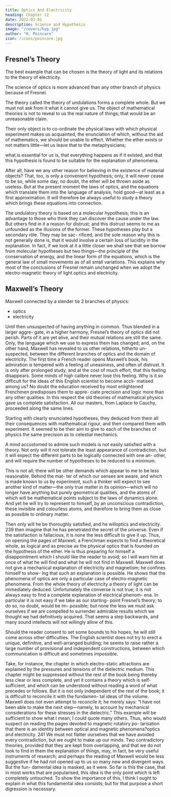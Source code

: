 ```yaml
---
title: Optics And Electricity
heading: Chapter 12
date: 2022-02-01
description: Science and Hypothesis
image: "/covers/hyp.jpg"
author: "H. Poincare"
icon: /icons/poincare.jpg
---
```



## Fresnel’s Theory

The best example that can be chosen is the theory of light and its relations to the theory of electricity. 

The science of optics is more advanced than any other branch of physics because of Fresnel. 

The theory called the theory of undulations forms a complete whole. But we must not ask from it what it cannot give us. The object of mathematical theories is not to reveal to us the real nature
of things; that would be an unreasonable claim. 

Their only object is to co-ordinate the physical laws with which
physical experiment makes us acquainted, the enunciation of which, without the aid of mathematics, we should be unable to effect. Whether the ether exists or not matters little—let us leave that to the metaphysicians; 

what is essential for us is, that everything happens as if it existed, and that this hypothesis is found to be suitable for the explanation of phenomena. 

After all, have we any other reason for believing in the existence of material objects? That, too, is only a convenient hypothesis; only, it will never cease to be so, while some day, no doubt, the
ether will be thrown aside as useless.
But at the present moment the laws of optics, and
the equations which translate them into the language of
analysis, hold good—at least as a first approximation. It
will therefore be always useful to study a theory which
brings these equations into connection.

The undulatory theory is based on a molecular hypothesis; this is an advantage to those who think they can discover the cause under the law. But others find
in it a reason for distrust; and this distrust seems to
me as unfounded as the illusions of the former. These
hypotheses play but a secondary rôle. They may be sac-
rificed, and the sole reason why this is not generally done
is, that it would involve a certain loss of lucidity in the
explanation. In fact, if we look at it a little closer we
shall see that we borrow from molecular hypotheses but
two things—the principle of the conservation of energy,
and the linear form of the equations, which is the general
law of small movements as of all small variations. This
explains why most of the conclusions of Fresnel remain
unchanged when we adopt the electro-magnetic theory of
light.optics and electricity.

## Maxwell’s Theory

Maxwell connected by a slender tie 2 branches of physics:
- optics
- electricity

Until then unsuspected of having
anything in common. Thus blended in a larger aggre-
gate, in a higher harmony, Fresnel’s theory of optics did
not perish. Parts of it are yet alive, and their mutual
relations are still the same. Only, the language which we
use to express them has changed; and, on the other hand,
Maxwell has revealed to us other relations, hitherto un-
suspected, between the different branches of optics and
the domain of electricity.
The first time a French reader opens Maxwell’s book,
his admiration is tempered with a feeling of uneasiness,
and often of distrust.
It is only after prolonged study, and at the cost of
much effort, that this feeling disappears. Some minds of
high calibre never lose this feeling. Why is it so difficult
for the ideas of this English scientist to become accli-
matised among us? No doubt the education received by
most enlightened Frenchmen predisposes them to appre-
ciate precision and logic more than any other qualities. In
this respect the old theories of mathematical physics gave
us complete satisfaction. All our masters, from Laplace
to Cauchy, proceeded along the same lines. 

Starting with clearly enunciated hypotheses, they deduced from them all their consequences with mathematical rigour,
and then compared them with experiment. It seemed to be their aim to give to each of the branches of physics
the same precision as to celestial mechanics.

A mind accustomed to admire such models is not easily satisfied with a theory. Not only will it not tolerate
the least appearance of contradiction, but it will expect
the different parts to be logically connected with one an-
other, and will require the number of hypotheses to be
reduced to a minimum.

This is not all; there will be other demands which appear to me to be less reasonable. Behind the mat-
ter of which our senses are aware, and which is made
known to us by experiment, such a thinker will expect to
see another kind of matter—the only true matter in its
opinion—which will no longer have anything but purely
geometrical qualities, and the atoms of which will be
mathematical points subject to the laws of dynamics
alone. And yet he will try to represent to himself, by an
unconscious contradiction, these invisible and colourless
atoms, and therefore to bring them as close as possible
to ordinary matter.

Then only will he be thoroughly satisfied, and he willoptics and electricity.
239
then imagine that he has penetrated the secret of the
universe. Even if the satisfaction is fallacious, it is none
the less difficult to give it up. Thus, on opening the pages
of Maxwell, a Frenchman expects to find a theoretical
whole, as logical and as precise as the physical optics that
is founded on the hypothesis of the ether. He is thus
preparing for himself a disappointment which I should
like the reader to avoid; so I will warn him at once of
what he will find and what he will not find in Maxwell.
Maxwell does not give a mechanical explanation of
electricity and magnetism; he confines himself to show-
ing that such an explanation is possible. He shows that
the phenomena of optics are only a particular case of
electro-magnetic phenomena. From the whole theory of
electricity a theory of light can be immediately deduced.
Unfortunately the converse is not true; it is not always
easy to find a complete explanation of electrical phenom-
ena. In particular it is not easy if we take as our starting-
point Fresnel’s theory; to do so, no doubt, would be im-
possible; but none the less we must ask ourselves if we
are compelled to surrender admirable results which we
thought we had definitively acquired. That seems a step
backwards, and many sound intellects will not willingly
allow of this.

Should the reader consent to set some bounds to his hopes, he will still come across other difficulties.
The English scientist does not try to erect a unique,
definitive, and well-arranged building; he seems to raise
rather a large number of provisional and independent
constructions, between which communication is difficult and sometimes impossible. 

Take, for instance, the
chapter in which electro-static attractions are explained
by the pressures and tensions of the dielectric medium.
This chapter might be suppressed without the rest of the
book being thereby less clear or less complete, and yet it
contains a theory which is self-sufficient, and which can
be understood without reading a word of what precedes
or follows. But it is not only independent of the rest of
the book; it is difficult to reconcile it with the fundamen-
tal ideas of the volume. Maxwell does not even attempt
to reconcile it; he merely says: “I have not been able to
make the next step—namely, to account by mechanical
considerations for these stresses in the dielectric.”
This example will be sufficient to show what I mean;
I could quote many others. Thus, who would suspect
on reading the pages devoted to magnetic rotatory po-
larisation that there is an identity between optical and
magnetic phenomena?optics and electricity.
241
We must not flatter ourselves that we have avoided
every contradiction, but we ought to make up our minds.
Two contradictory theories, provided that they are kept
from overlapping, and that we do not look to find in
them the explanation of things, may, in fact, be very
useful instruments of research; and perhaps the reading
of Maxwell would be less suggestive if he had not opened
up to us so many new and divergent ways. But the fun-
damental idea is masked, as it were. So far is this the
case, that in most works that are popularised, this idea
is the only point which is left completely untouched. To
show the importance of this, I think I ought to explain in
what this fundamental idea consists; but for that purpose
a short digression is necessary.

